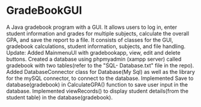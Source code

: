 # GradeBookGUI
A Java gradebook program with a GUI. It allows users to log in, enter student information and grades for multiple subjects, calculate the overall GPA, 
and save the report to a file. It consists of classes for the GUI, gradebook calculations, student information, subjects, and file handling.
Update:
Added MainmenuUI with gradebookapp, view, edit and delete buttons. Created a database using phpmyadmin (xampp server) called gradebook with two tables(refer to the "SQL- Database.txt" file in the repo).
Added DatabaseConnector class for Database(My Sql) as well as the library for the mySQL connector, to connect to the database. Implemented Save to database(gradebook) in CalculateGPA() function to save user input
in the database. Implemented viewRecords() to display student details(from the student table) in the database(gradebook).
